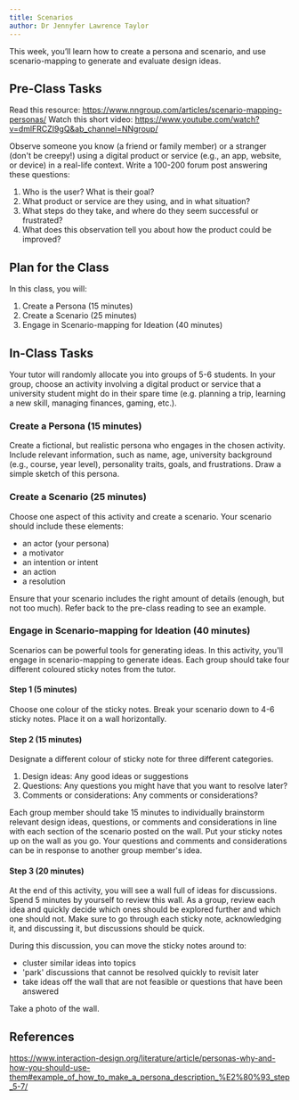 ```yaml
---
title: Scenarios
author: Dr Jennyfer Lawrence Taylor
---
```


This week, you’ll learn how to create a persona and scenario, and use scenario-mapping to generate and evaluate design ideas. 

## Pre-Class Tasks
Read this resource: <https://www.nngroup.com/articles/scenario-mapping-personas/>
Watch this short video: <https://www.youtube.com/watch?v=dmlFRCZI9gQ&ab_channel=NNgroup/>

Observe someone you know (a friend or family member) or a stranger (don't be creepy!) using a digital product or service (e.g., an app, website, or device) in a real-life context. Write a 100-200 forum post answering these questions:
1. Who is the user? What is their goal?
2. What product or service are they using, and in what situation?
3. What steps do they take, and where do they seem successful or frustrated?
4. What does this observation tell you about how the product could be improved?

## Plan for the Class

In this class, you will:

1. Create a Persona (15 minutes)
2. Create a Scenario (25 minutes)
3. Engage in Scenario-mapping for Ideation (40 minutes)

## In-Class Tasks

Your tutor will randomly allocate you into groups of 5-6 students. 
In your group, choose an activity involving a digital product or service that a university student might do in their spare time (e.g. planning a trip, learning a new skill, managing finances, gaming, etc.).

### Create a Persona (15 minutes)

Create a fictional, but realistic persona who engages in the chosen activity.
Include relevant information, such as name, age, university background (e.g., course, year level), personality traits, goals, and frustrations.
Draw a simple sketch of this persona.

### Create a Scenario (25 minutes)

Choose one aspect of this activity and create a scenario.
Your scenario should include these elements:
- an actor (your persona)
- a motivator
- an intention or intent
- an action
- a resolution

Ensure that your scenario includes the right amount of details (enough, but not too much). 
Refer back to the pre-class reading to see an example.

### Engage in Scenario-mapping for Ideation (40 minutes)

Scenarios can be powerful tools for generating ideas. In this activity, you'll engage in scenario-mapping to generate ideas.
Each group should take four different coloured sticky notes from the tutor.

#### Step 1 (5 minutes)  
Choose one colour of the sticky notes.
Break your scenario down to 4-6 sticky notes. Place it on a wall horizontally.

#### Step 2 (15 minutes)  
Designate a different colour of sticky note for three different categories.
1. Design ideas: Any good ideas or suggestions
2. Questions: Any questions you might have that you want to resolve later?
3. Comments or considerations: Any comments or considerations?

Each group member should take 15 minutes to individually brainstorm relevant design ideas, questions, or comments and considerations in line with each section of the scenario posted on the wall. 
Put your sticky notes up on the wall as you go. Your questions and comments and considerations can be in response to another group member's idea.

#### Step 3 (20 minutes)  
At the end of this activity, you will see a wall full of ideas for discussions. Spend 5 minutes by yourself to review this wall.
As a group, review each idea and quickly decide which ones should be explored further and which one should not. Make sure to go through each sticky note, acknowledging it, and discussing it, but discussions should be quick.

During this discussion, you can move the sticky notes around to:
- cluster similar ideas into topics
- 'park' discussions that cannot be resolved quickly to revisit later 
- take ideas off the wall that are not feasible or questions that have been answered

Take a photo of the wall.

## References
<https://www.interaction-design.org/literature/article/personas-why-and-how-you-should-use-them#example_of_how_to_make_a_persona_description_%E2%80%93_step_5-7/>

